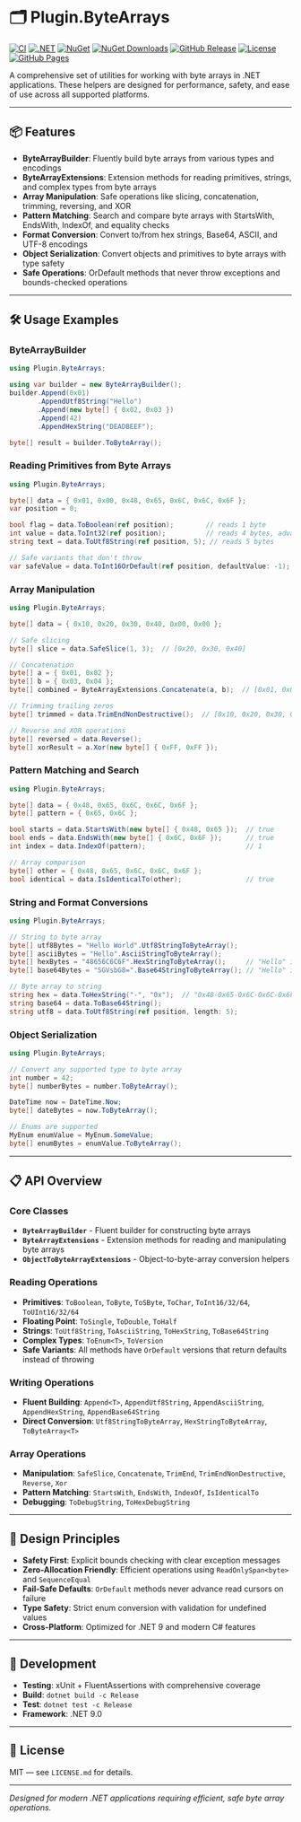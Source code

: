 # 🗂️ Plugin.ByteArrays

[![CI](https://github.com/framinosona/Plugin.ByteArrays/actions/workflows/ci.yml/badge.svg)](https://github.com/framinosona/Plugin.ByteArrays/actions/workflows/ci.yml)
[![.NET](https://img.shields.io/badge/.NET-9.0-512BD4?logo=dotnet)](https://dotnet.microsoft.com/)
[![NuGet](https://img.shields.io/nuget/v/Plugin.ByteArrays?logo=nuget&color=004880)](https://www.nuget.org/packages/Plugin.ByteArrays)
[![NuGet Downloads](https://img.shields.io/nuget/dt/Plugin.ByteArrays?logo=nuget&color=004880)](https://www.nuget.org/packages/Plugin.ByteArrays)
[![GitHub Release](https://img.shields.io/github/v/release/framinosona/Plugin.ByteArrays?logo=github)](https://github.com/framinosona/Plugin.ByteArrays/releases)
[![License](https://img.shields.io/github/license/framinosona/Plugin.ByteArrays?color=blue)](LICENSE.md)
[![GitHub Pages](https://img.shields.io/badge/docs-GitHub%20Pages-blue?logo=github)](https://framinosona.github.io/Plugin.ByteArrays/)

A comprehensive set of utilities for working with byte arrays in .NET applications. These helpers are designed for performance, safety, and ease of use across all supported platforms.

---

## 📦 Features

- **ByteArrayBuilder**: Fluently build byte arrays from various types and encodings
- **ByteArrayExtensions**: Extension methods for reading primitives, strings, and complex types from byte arrays
- **Array Manipulation**: Safe operations like slicing, concatenation, trimming, reversing, and XOR
- **Pattern Matching**: Search and compare byte arrays with StartsWith, EndsWith, IndexOf, and equality checks
- **Format Conversion**: Convert to/from hex strings, Base64, ASCII, and UTF-8 encodings
- **Object Serialization**: Convert objects and primitives to byte arrays with type safety
- **Safe Operations**: OrDefault methods that never throw exceptions and bounds-checked operations

---

## 🛠️ Usage Examples

### ByteArrayBuilder

```csharp
using Plugin.ByteArrays;

using var builder = new ByteArrayBuilder();
builder.Append(0x01)
       .AppendUtf8String("Hello")
       .Append(new byte[] { 0x02, 0x03 })
       .Append(42)
       .AppendHexString("DEADBEEF");

byte[] result = builder.ToByteArray();
```

### Reading Primitives from Byte Arrays

```csharp
using Plugin.ByteArrays;

byte[] data = { 0x01, 0x00, 0x48, 0x65, 0x6C, 0x6C, 0x6F };
var position = 0;

bool flag = data.ToBoolean(ref position);        // reads 1 byte
int value = data.ToInt32(ref position);          // reads 4 bytes, advances position
string text = data.ToUtf8String(ref position, 5); // reads 5 bytes

// Safe variants that don't throw
var safeValue = data.ToInt16OrDefault(ref position, defaultValue: -1);
```

### Array Manipulation

```csharp
using Plugin.ByteArrays;

byte[] data = { 0x10, 0x20, 0x30, 0x40, 0x00, 0x00 };

// Safe slicing
byte[] slice = data.SafeSlice(1, 3);  // [0x20, 0x30, 0x40]

// Concatenation
byte[] a = { 0x01, 0x02 };
byte[] b = { 0x03, 0x04 };
byte[] combined = ByteArrayExtensions.Concatenate(a, b);  // [0x01, 0x02, 0x03, 0x04]

// Trimming trailing zeros
byte[] trimmed = data.TrimEndNonDestructive();  // [0x10, 0x20, 0x30, 0x40]

// Reverse and XOR operations
byte[] reversed = data.Reverse();
byte[] xorResult = a.Xor(new byte[] { 0xFF, 0xFF });
```

### Pattern Matching and Search

```csharp
using Plugin.ByteArrays;

byte[] data = { 0x48, 0x65, 0x6C, 0x6C, 0x6F };
byte[] pattern = { 0x65, 0x6C };

bool starts = data.StartsWith(new byte[] { 0x48, 0x65 });  // true
bool ends = data.EndsWith(new byte[] { 0x6C, 0x6F });      // true
int index = data.IndexOf(pattern);                         // 1

// Array comparison
byte[] other = { 0x48, 0x65, 0x6C, 0x6C, 0x6F };
bool identical = data.IsIdenticalTo(other);                // true
```

### String and Format Conversions

```csharp
using Plugin.ByteArrays;

// String to byte array
byte[] utf8Bytes = "Hello World".Utf8StringToByteArray();
byte[] asciiBytes = "Hello".AsciiStringToByteArray();
byte[] hexBytes = "48656C6C6F".HexStringToByteArray();     // "Hello" in hex
byte[] base64Bytes = "SGVsbG8=".Base64StringToByteArray(); // "Hello" in base64

// Byte array to string
string hex = data.ToHexString("-", "0x");  // "0x48-0x65-0x6C-0x6C-0x6F"
string base64 = data.ToBase64String();
string utf8 = data.ToUtf8String(ref position, length: 5);
```

### Object Serialization

```csharp
using Plugin.ByteArrays;

// Convert any supported type to byte array
int number = 42;
byte[] numberBytes = number.ToByteArray();

DateTime now = DateTime.Now;
byte[] dateBytes = now.ToByteArray();

// Enums are supported
MyEnum enumValue = MyEnum.SomeValue;
byte[] enumBytes = enumValue.ToByteArray();
```

---

## 📋 API Overview

### Core Classes

- **`ByteArrayBuilder`** - Fluent builder for constructing byte arrays
- **`ByteArrayExtensions`** - Extension methods for reading and manipulating byte arrays
- **`ObjectToByteArrayExtensions`** - Object-to-byte-array conversion helpers

### Reading Operations

- **Primitives**: `ToBoolean`, `ToByte`, `ToSByte`, `ToChar`, `ToInt16/32/64`, `ToUInt16/32/64`
- **Floating Point**: `ToSingle`, `ToDouble`, `ToHalf`
- **Strings**: `ToUtf8String`, `ToAsciiString`, `ToHexString`, `ToBase64String`
- **Complex Types**: `ToEnum<T>`, `ToVersion`
- **Safe Variants**: All methods have `OrDefault` versions that return defaults instead of throwing

### Writing Operations

- **Fluent Building**: `Append<T>`, `AppendUtf8String`, `AppendAsciiString`, `AppendHexString`, `AppendBase64String`
- **Direct Conversion**: `Utf8StringToByteArray`, `HexStringToByteArray`, `ToByteArray<T>`

### Array Operations

- **Manipulation**: `SafeSlice`, `Concatenate`, `TrimEnd`, `TrimEndNonDestructive`, `Reverse`, `Xor`
- **Pattern Matching**: `StartsWith`, `EndsWith`, `IndexOf`, `IsIdenticalTo`
- **Debugging**: `ToDebugString`, `ToHexDebugString`

---

## 🔧 Design Principles

- **Safety First**: Explicit bounds checking with clear exception messages
- **Zero-Allocation Friendly**: Efficient operations using `ReadOnlySpan<byte>` and `SequenceEqual`
- **Fail-Safe Defaults**: `OrDefault` methods never advance read cursors on failure
- **Type Safety**: Strict enum conversion with validation for undefined values
- **Cross-Platform**: Optimized for .NET 9 and modern C# features

---

## 🧪 Development

- **Testing**: xUnit + FluentAssertions with comprehensive coverage
- **Build**: `dotnet build -c Release`
- **Test**: `dotnet test -c Release`
- **Framework**: .NET 9.0

---

## 📄 License

MIT — see `LICENSE.md` for details.

---

*Designed for modern .NET applications requiring efficient, safe byte array operations.*
